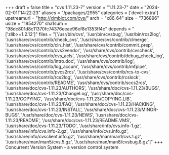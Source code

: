 +++
draft = false
title = "cvs 1.11.23-7"
version = "1.11.23-7"
date = "2024-02-01T14:22:23"
aliases = "/packages/2955"
categories = ['devel-extra']
upstreamurl = "http://ximbiot.com/cvs/"
arch = "x86_64"
size = "736896"
usize = "1854270"
sha1sum = "98dc801d8c11370fc74376eeae96ef8e1353ff4c"
depends = "['zlib>=1.2.12']"
files = "['/usr/bin/cvs', '/usr/bin/cvsbug', '/usr/bin/rcs2log', '/usr/share/cvs/contrib/check_cvs', '/usr/share/cvs/contrib/clmerge', '/usr/share/cvs/contrib/cln_hist', '/usr/share/cvs/contrib/commit_prep', '/usr/share/cvs/contrib/cvs2vendor', '/usr/share/cvs/contrib/cvscheck', '/usr/share/cvs/contrib/cvs_acls', '/usr/share/cvs/contrib/debug_check_log', '/usr/share/cvs/contrib/intro.doc', '/usr/share/cvs/contrib/log', '/usr/share/cvs/contrib/log_accum', '/usr/share/cvs/contrib/mfpipe', '/usr/share/cvs/contrib/pvcs2rcs', '/usr/share/cvs/contrib/rcs-to-cvs', '/usr/share/cvs/contrib/rcs2log', '/usr/share/cvs/contrib/rcslock', '/usr/share/cvs/contrib/README', '/usr/share/cvs/contrib/sccs2rcs', '/usr/share/doc/cvs-1.11.23/AUTHORS', '/usr/share/doc/cvs-1.11.23/BUGS', '/usr/share/doc/cvs-1.11.23/ChangeLog', '/usr/share/doc/cvs-1.11.23/COPYING', '/usr/share/doc/cvs-1.11.23/COPYING.LIB', '/usr/share/doc/cvs-1.11.23/FAQ', '/usr/share/doc/cvs-1.11.23/HACKING', '/usr/share/doc/cvs-1.11.23/INSTALL', '/usr/share/doc/cvs-1.11.23/MINOR-BUGS', '/usr/share/doc/cvs-1.11.23/NEWS', '/usr/share/doc/cvs-1.11.23/README', '/usr/share/doc/cvs-1.11.23/README.VMS', '/usr/share/doc/cvs-1.11.23/TODO', '/usr/share/info/cvs.info-1.gz', '/usr/share/info/cvs.info-2.gz', '/usr/share/info/cvs.info.gz', '/usr/share/info/cvsclient.info.gz', '/usr/share/man/man1/cvs.1.gz', '/usr/share/man/man5/cvs.5.gz', '/usr/share/man/man8/cvsbug.8.gz']"
+++
Concurrent Version System - a version control system
